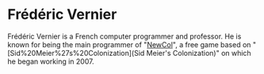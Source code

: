 # Frédéric Vernier

Frédéric Vernier is a French computer programmer and professor. He is known for being the main programmer of "[NewCol](NewCol)", a free game based on "[Sid%20Meier%27s%20Colonization](Sid Meier's Colonization)" on which he began working in 2007.